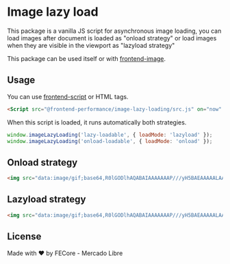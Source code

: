 # Image lazy load

This package is a vanilla JS script for asynchronous image loading, you can load images after document is loaded as "onload strategy" or load images when they are visible in the viewport as "lazyload strategy"

This package can be used itself or with [frontend-image](https://github.com/mercadolibre/fury_frontend-image).

## Usage

You can use [frontend-script](https://github.com/mercadolibre/frontend-script) or HTML tags.

```html
<Script src="@frontend-performance/image-lazy-loading/src.js" on="now" inline />
```

When this script is loaded, it runs automatically both strategies.

```js
window.imageLazyLoading('lazy-loadable', { loadMode: 'lazyload' });
window.imageLazyLoading('onload-loadable', { loadMode: 'onload' });
```

## Onload strategy

```html
<img src="data:image/gif;base64,R0lGODlhAQABAIAAAAAAAP///yH5BAEAAAAALAAAAAABAAEAAAIBRAA7" class="onload-loadable" data-src="http://url/to/image">
```

## Lazyload strategy

```html
<img src="data:image/gif;base64,R0lGODlhAQABAIAAAAAAAP///yH5BAEAAAAALAAAAAABAAEAAAIBRAA7" class="lazy-loadable" data-src="http://url/to/image">
```

## License

Made with ❤️ by FECore - Mercado Libre
